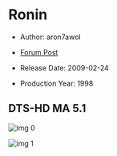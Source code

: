 # Ronin

* Author: aron7awol

* [Forum Post](https://www.avsforum.com/threads/bass-eq-for-filtered-movies.2995212/post-57847674)

* Release Date: 2009-02-24
* Production Year: 1998

## DTS-HD MA 5.1

![img 0](https://i.imgur.com/xT1IRGX.jpg)

![img 1](https://i.imgur.com/qZtgwSl.jpg)

